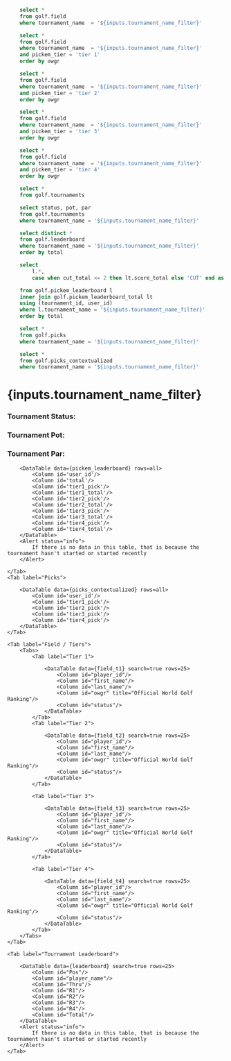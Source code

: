 ```sql field
    select *
    from golf.field
    where tournament_name  = '${inputs.tournament_name_filter}'
```
```sql field_t1
    select *
    from golf.field
    where tournament_name  = '${inputs.tournament_name_filter}'
    and pickem_tier = 'tier 1' 
    order by owgr
```
```sql field_t2
    select *
    from golf.field
    where tournament_name  = '${inputs.tournament_name_filter}'
    and pickem_tier = 'tier 2' 
    order by owgr
```
```sql field_t3
    select *
    from golf.field
    where tournament_name  = '${inputs.tournament_name_filter}'
    and pickem_tier = 'tier 3' 
    order by owgr
```
```sql field_t4
    select *
    from golf.field
    where tournament_name  = '${inputs.tournament_name_filter}'
    and pickem_tier = 'tier 4' 
    order by owgr
```
```sql tournament_list
    select *
    from golf.tournaments
```
```sql tournament_details
    select status, pot, par
    from golf.tournaments
    where tournament_name = '${inputs.tournament_name_filter}'
```
```sql leaderboard
    select distinct *
    from golf.leaderboard
    where tournament_name = '${inputs.tournament_name_filter}'
    order by total
```
```sql pickem_leaderboard
    select 
        l.*,
        case when cut_total <= 2 then lt.score_total else 'CUT' end as total

    from golf.pickem_leaderboard l
    inner join golf.pickem_leaderboard_total lt
    using (tournament_id, user_id)
    where l.tournament_name = '${inputs.tournament_name_filter}'
    order by total
```
```sql picks
    select *
    from golf.picks
    where tournament_name = '${inputs.tournament_name_filter}'
```
```sql picks_contextualized
    select *
    from golf.picks_contextualized
    where tournament_name = '${inputs.tournament_name_filter}'
```

<Dropdown
    data={tournament_list} 
    defaultValue='WM Phoenix Open'
    name=tournament_name_filter
    value=tournament_name
    title='Tournament:'
/>

# {inputs.tournament_name_filter}

### Tournament Status: <Value data={tournament_details} column=status/>
### Tournament Pot: <Value data={tournament_details} column=pot/>
### Tournament Par: <Value data={tournament_details} column=par/>


<Tabs>
    <Tab label="Pickem Leaderboard">

        <DataTable data={pickem_leaderboard} rows=all>
            <Column id='user_id'/>
            <Column id='total'/>
            <Column id='tier1_pick'/>
            <Column id='tier1_total'/>
            <Column id='tier2_pick'/>
            <Column id='tier2_total'/>
            <Column id='tier3_pick'/>
            <Column id='tier3_total'/>
            <Column id='tier4_pick'/>
            <Column id='tier4_total'/>
        </DataTable>
        <Alert status="info">
            If there is no data in this table, that is because the tournament hasn't started or started recently
        </Alert>
        
    </Tab>
    <Tab label="Picks">

        <DataTable data={picks_contextualized} rows=all>
            <Column id='user_id'/>
            <Column id='tier1_pick'/>
            <Column id='tier2_pick'/>
            <Column id='tier3_pick'/>
            <Column id='tier4_pick'/>
        </DataTable>
    </Tab>

    <Tab label="Field / Tiers">
        <Tabs>
            <Tab label="Tier 1">

                <DataTable data={field_t1} search=true rows=25>
                    <Column id="player_id"/>
                    <Column id="first_name"/>
                    <Column id="last_name"/>
                    <Column id="owgr" title="Official World Golf Ranking"/>
                    <Column id="status"/>
                </DataTable>
            </Tab>
            <Tab label="Tier 2">

                <DataTable data={field_t2} search=true rows=25>
                    <Column id="player_id"/>
                    <Column id="first_name"/>
                    <Column id="last_name"/>
                    <Column id="owgr" title="Official World Golf Ranking"/>
                    <Column id="status"/>
                </DataTable>
            </Tab>

            <Tab label="Tier 3">

                <DataTable data={field_t3} search=true rows=25>
                    <Column id="player_id"/>
                    <Column id="first_name"/>
                    <Column id="last_name"/>
                    <Column id="owgr" title="Official World Golf Ranking"/>
                    <Column id="status"/>
                </DataTable>
            </Tab>

            <Tab label="Tier 4">

                <DataTable data={field_t4} search=true rows=25>
                    <Column id="player_id"/>
                    <Column id="first_name"/>
                    <Column id="last_name"/>
                    <Column id="owgr" title="Official World Golf Ranking"/>
                    <Column id="status"/>
                </DataTable>
            </Tab>
        </Tabs>
    </Tab>

    <Tab label="Tournament Leaderboard">

        <DataTable data={leaderboard} search=true rows=25>
            <Column id="Pos"/>
            <Column id="player_name"/>
            <Column id="Thru"/>
            <Column id="R1"/>
            <Column id="R2"/>
            <Column id="R3"/>
            <Column id="R4"/>
            <Column id="Total"/>
        </DataTable>
        <Alert status="info">
            If there is no data in this table, that is because the tournament hasn't started or started recently
        </Alert>
    </Tab>
</Tabs>
